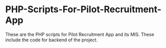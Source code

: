 # PHP-Scripts-For-Pilot-Recruitment-App
These are the PHP scripts for Pilot Recruitment App and its MIS. These include the code for backend of the project.
